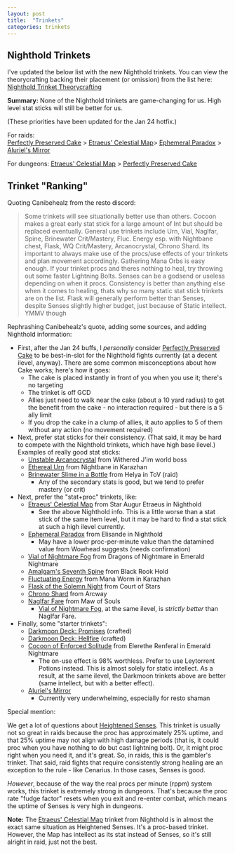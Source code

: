 ```yaml
---
layout: post
title:  "Trinkets"
categories: trinkets
---
```


## Nighthold Trinkets

I've updated the below list with the new Nighthold trinkets. You can view the theorycrafting backing their placement (or
omission) from the list here: [Nighthold Trinket Theorycrafting](/nighthold-trinkets)

**Summary:** None of the Nighthold trinkets are game-changing for us. High level stat sticks will still be better for
us.

(These priorities have been updated for the Jan 24 hotfix.)

For raids:  
[Perfectly Preserved Cake][cake] > [Etraeus' Celestial Map][map]> [Ephemeral Paradox][paradox] > [Aluriel's Mirror][mirror]

For dungeons: [Etraeus' Celestial Map][map] > [Perfectly Preserved Cake][cake]

## Trinket "Ranking"

Quoting Canibehealz from the resto discord:

> Some trinkets will see situationally better use than others. Cocoon makes a great early stat stick for a large amount of
> Int but should be replaced eventually. General use trinkets include Urn, Vial, Naglfar, Spine, Brinewater Crit/Mastery,
> Fluc. Energy esp. with Nightbane chest, Flask, WQ Crit/Mastery, Arcanocrystal, Chrono Shard. Its important to always
> make use of the procs/use effects of your trinkets and plan movement accordingly. Gathering Mana Orbs is easy enough. If
> your trinket procs and theres nothing to heal, try throwing out some faster Lightning Bolts. Senses can be a
> godsend or useless depending on when it procs. Consistency is better than anything else when it comes to healing, thats
> why so many static stat stick trinkets are on the list.  Flask will generally perform better than Senses, despite Senses
> slightly higher budget, just because of Static intellect. YMMV though

Rephrashing Canibehealz's quote, adding some sources, and adding Nighthold information:

- First, after the Jan 24 buffs, I *personally* consider [Perfectly Preserved Cake][cake] to be best-in-slot for the
  Nighthold fights currently (at a decent ilevel, anyway). There are some common misconceptions about how Cake works;
  here's how it goes:
    * The cake is placed instantly in front of you when you use it; there's no targeting
    * The trinket is off GCD
    * Allies just need to walk near the cake (about a 10 yard radius) to get the benefit from the cake - no interaction
      required - but there is a 5 ally limit
    * If you drop the cake in a clump of allies, it auto applies to 5 of them without any action (no movement required)
- Next, prefer stat sticks for their consistency. (That said, it may be hard to compete with the Nighthold trinkets,
  which have high base ilevel.) Examples of really good stat sticks:
    * [Unstable Arcanocrystal](http://www.wowhead.com/item=141482/) from Withered J'im world boss
    * [Ethereal Urn](http://www.wowhead.com/item=142166/) from Nightbane in Karazhan
    * [Brinewater Slime in a Bottle](http://www.wowhead.com/item=142507/brinewater-slime-in-a-bottle&bonus=605:1497)
      from Helya in ToV (raid) 
        + Any of the secondary stats is good, but we tend to prefer mastery (or crit)
- Next, prefer the "stat+proc" trinkets, like:
    * [Etraeus' Celestial Map][map] from Star Augur Etraeus in Nighthold
        + See the above Nighthold info. This is a little worse than a stat stick of the same item level, but it may
          be hard to find a stat stick at such a high ilevel currently.
    * [Ephemeral Paradox][paradox] from Elisande in Nighthold
        + May have a lower proc-per-minute value than the datamined value from Wowhead suggests (needs confirmation)
    * [Vial of Nightmare Fog][vial] from Dragons of Nightmare in Emerald Nightmare
    * [Amalgam's Seventh Spine](http://www.wowhead.com/item=136714/amalgams-seventh-spine&bonus=1532:1727) from
      Black Rook Hold
    * [Fluctuating Energy](http://www.wowhead.com/item=142162/fluctuating-energy) from Mana Worm in Karazhan
    * [Flask of the Solemn Night](http://www.wowhead.com/item=137484/flask-of-the-solemn-night&bonus=1532:1727) from
      Court of Stars
    * [Chrono Shard](http://www.wowhead.com/item=137419/chrono-shard&bonus=1532:1727) from Arcway
    * [Naglfar Fare](http://www.wowhead.com/item=133645/naglfar-fare&bonus=1532:1727) from Maw of Souls
        + [Vial of Nightmare Fog][vial], at the same ilevel, is *strictly better* than Naglfar Fare.
- Finally, some "starter trinkets":
    * [Darkmoon Deck: Promises](http://www.wowhead.com/item=128710/darkmoon-deck-promises&bonus=670:1482) (crafted)
    * [Darkmoon Deck: Hellfire](http://www.wowhead.com/item=128709/darkmoon-deck-hellfire&bonus=670:1482) (crafted)
    * [Cocoon of Enforced Solitude](http://www.wowhead.com/item=139322/cocoon-of-enforced-solitude&bonus=1805) from
      Elerethe Renferal in Emerald Nightmare
        + The on-use effect is 98% worthless. Prefer to use Leytorrent Potions instead. This is almost solely for
          static intellect. As a result, at the same ilevel, the Darkmoon trinkets above are better (same intellect,
          but with a better effect).
    * [Aluriel's Mirror][mirror]
        + Currently very underwhelming, especially for resto shaman

Special mention:

We get a lot of questions about [Heightened Senses][senses].  This trinket is usually not so great in raids because the
proc has approximately 25% uptime, and that 25% uptime may not align with high damage periods (that is, it could proc
when you have nothing to do but cast lightning bolt). Or, it might proc right when you need it, and it's great. So, in
raids, this is the gambler's trinket. That said, raid fights that require consistently strong healing are an exception
to the rule - like Cenarius. In those cases, Senses is good.

*However*, because of the way the real procs per minute (rppm) system works, this trinket is extremely strong in
dungeons. That's because the proc rate "fudge factor" resets when you exit and re-enter combat, which means the uptime
of Senses is very high in dungeons. 

**Note:** The [Etraeus' Celestial Map][map] trinket from Nighthold is in almost the exact same situation as Heightened
Senses. It's a proc-based trinket. However, the Map has intellect as its stat instead of Senses, so it's still alright
in raid, just not the best.

[map]: http://www.wowhead.com/item=140803/etraeus-celestial-map&bonus=3518
[paradox]: http://www.wowhead.com/item=140805/ephemeral-paradox&bonus=3518
[cake]: http://www.wowhead.com/item=140793/perfectly-preserved-cake&bonus=3445
[mirror]: http://www.wowhead.com/item=140795/aluriels-mirror&bonus=3518
[vial]: http://www.wowhead.com/item=138222/vial-of-nightmare-fog&bonus=1806
[senses]: http://www.wowhead.com/item=139330/heightened-senses&bonus=1806

